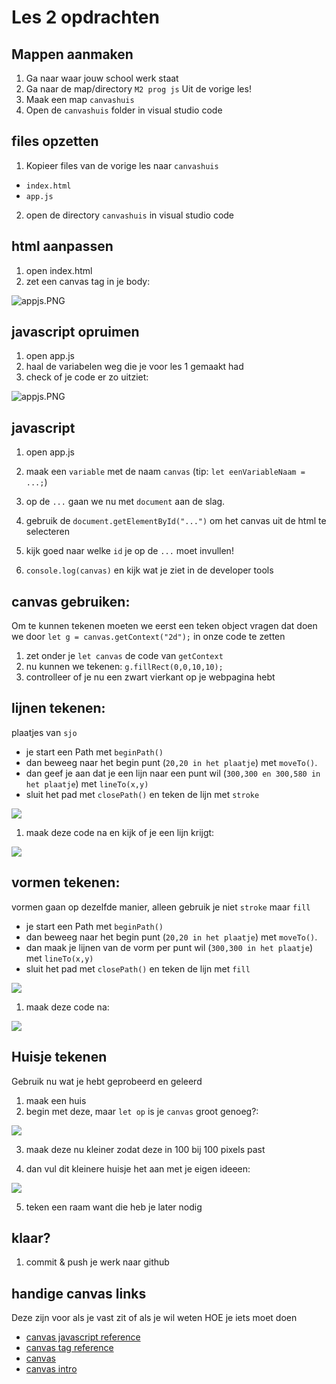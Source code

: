 # Les 2 opdrachten

## Mappen aanmaken

1. Ga naar waar jouw school werk staat
2. Ga naar de map/directory `M2 prog js`
Uit de vorige les!
3. Maak een map `canvashuis`
4. Open de `canvashuis` folder in visual studio code


## files opzetten

1. Kopieer files van de vorige les naar 
 `canvashuis`

 * `index.html`
 * `app.js`

2. open de directory `canvashuis` in visual studio code

## html aanpassen
1. open index.html
2. zet een canvas tag in je body:

![appjs.PNG](img/l2/canvastag.PNG)

## javascript opruimen

1. open app.js
2. haal de variabelen weg die je voor les 1 gemaakt had
3. check of je code er zo uitziet:

![appjs.PNG](img/appjs.PNG)


## javascript 

1. open app.js
2. maak een `variable` met de naam `canvas` (tip: `let eenVariableNaam = ...;`)

3. op de `...` gaan we nu met `document` aan de slag.
4. gebruik de `document.getElementById("...")` om het canvas uit de html te selecteren

5. kijk goed naar welke `id` je op de `...` moet invullen!

6. `console.log(canvas)` en kijk wat je ziet in de developer tools


##  canvas gebruiken:

Om te kunnen tekenen moeten we eerst een teken object vragen
dat doen we door `let g = canvas.getContext("2d");` in onze code te zetten

1. zet onder je `let canvas` de code van `getContext`
2. nu kunnen we tekenen: `g.fillRect(0,0,10,10);`
3. controlleer of je nu een zwart vierkant op je webpagina hebt


## lijnen tekenen:

plaatjes van `sjo`

* je start een Path met `beginPath()`
* dan beweeg naar het begin punt (`20,20 in het plaatje`) met `moveTo()`.
* dan geef je aan dat je een lijn naar een punt wil (`300,300 en 300,580 in het plaatje`) met `lineTo(x,y)`
* sluit het pad met `closePath()` en teken de lijn met `stroke`

![](img/l2/pathline.PNG)

1. maak deze code na en kijk of je een lijn krijgt:


![](img/l2/linecode.PNG)

## vormen tekenen:

vormen gaan op dezelfde manier, alleen gebruik je niet `stroke` maar `fill`
* je start een Path met `beginPath()`
* dan beweeg naar het begin punt (`20,20 in het plaatje`) met `moveTo()`.
* dan maak je lijnen van de vorm per punt wil (`300,300 in het plaatje`) met `lineTo(x,y)`
* sluit het pad met `closePath()` en teken de lijn met `fill`

![](img/l2/fillshape.PNG)

1. maak deze code na:

![](img/l2/fillshapecode.PNG)


## Huisje tekenen

Gebruik nu wat je hebt geprobeerd en geleerd


1. maak een huis
2. begin met deze, maar `let op` is je `canvas` groot genoeg?:

![](img/l2/maakeenhuis.PNG)

3. maak deze nu kleiner zodat deze in 100 bij 100 pixels past

4. dan vul dit kleinere huisje het aan met je eigen ideeen:

![](img/l2/goedexcellent.PNG)

5. teken een raam want die heb je later nodig

## klaar?

1. commit & push je werk naar github


## handige canvas links
Deze zijn voor als je vast zit of als je wil weten HOE je iets moet doen


* [canvas javascript reference](https://www.w3schools.com/jsref/dom_obj_canvas.asp)
* [canvas tag reference](https://www.w3schools.com/tags/tag_canvas.asp)
* [canvas](https://www.w3schools.com/html/html5_canvas.asp)
* [canvas intro](https://www.w3schools.com/graphics/canvas_intro.asp)
